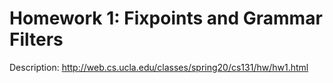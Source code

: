# Homework 1: Fixpoints and Grammar Filters

Description: http://web.cs.ucla.edu/classes/spring20/cs131/hw/hw1.html
